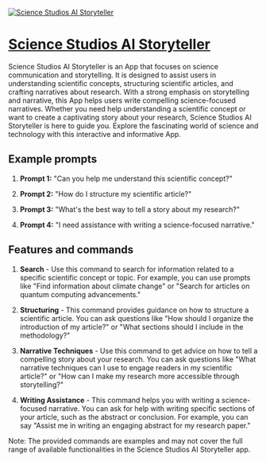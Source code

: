 [![Science Studios AI Storyteller](https://files.oaiusercontent.com/file-qoRtRfhKqQrU45E9WIEGpCra?se=2123-10-17T10%3A27%3A24Z&sp=r&sv=2021-08-06&sr=b&rscc=max-age%3D31536000%2C%20immutable&rscd=attachment%3B%20filename%3D646edc13-b0b6-4dd7-9508-56025123a3c0.png&sig=Q386QjTaX/rzOQXef17s15iYhUWKVzL1RZ/ECutdPyM%3D)](https://chat.openai.com/g/g-zJZI6mvxr-science-studios-ai-storyteller)

# [Science Studios AI Storyteller](https://chat.openai.com/g/g-zJZI6mvxr-science-studios-ai-storyteller)

Science Studios AI Storyteller is an App that focuses on science communication and storytelling. It is designed to assist users in understanding scientific concepts, structuring scientific articles, and crafting narratives about research. With a strong emphasis on storytelling and narrative, this App helps users write compelling science-focused narratives. Whether you need help understanding a scientific concept or want to create a captivating story about your research, Science Studios AI Storyteller is here to guide you. Explore the fascinating world of science and technology with this interactive and informative App.

## Example prompts

1. **Prompt 1:** "Can you help me understand this scientific concept?"

2. **Prompt 2:** "How do I structure my scientific article?"

3. **Prompt 3:** "What's the best way to tell a story about my research?"

4. **Prompt 4:** "I need assistance with writing a science-focused narrative."

## Features and commands

1. **Search** - Use this command to search for information related to a specific scientific concept or topic. For example, you can use prompts like "Find information about climate change" or "Search for articles on quantum computing advancements."

2. **Structuring** - This command provides guidance on how to structure a scientific article. You can ask questions like "How should I organize the introduction of my article?" or "What sections should I include in the methodology?"

3. **Narrative Techniques** - Use this command to get advice on how to tell a compelling story about your research. You can ask questions like "What narrative techniques can I use to engage readers in my scientific article?" or "How can I make my research more accessible through storytelling?"

4. **Writing Assistance** - This command helps you with writing a science-focused narrative. You can ask for help with writing specific sections of your article, such as the abstract or conclusion. For example, you can say "Assist me in writing an engaging abstract for my research paper."

Note: The provided commands are examples and may not cover the full range of available functionalities in the Science Studios AI Storyteller app.